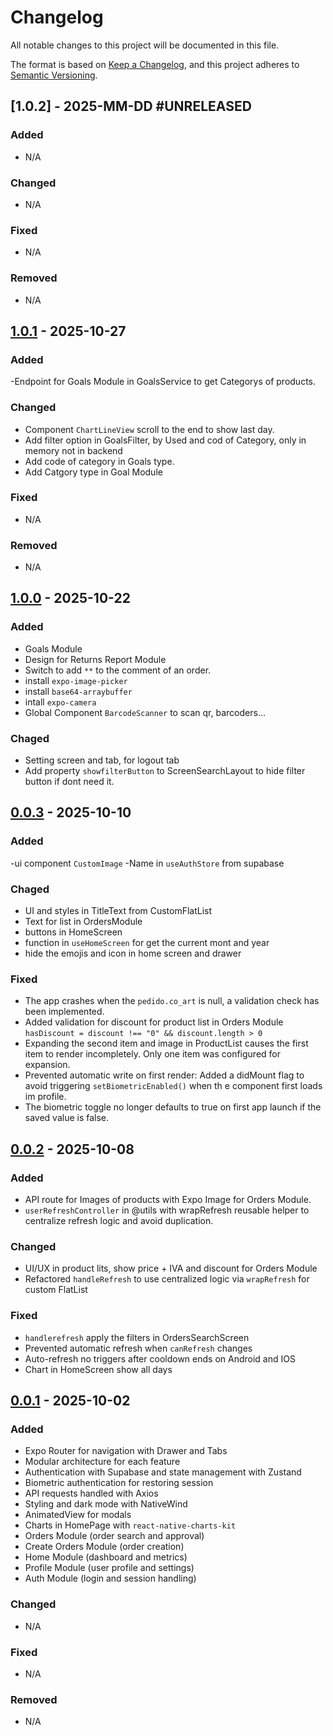 # Changelog

All notable changes to this project will be documented in this file.

The format is based on [Keep a Changelog](https://keepachangelog.com/en/1.1.0/),
and this project adheres to [Semantic Versioning](https://semver.org/spec/v2.0.0.html).

## [1.0.2] - 2025-MM-DD #UNRELEASED

### Added

- N/A

### Changed

- N/A

### Fixed

- N/A

### Removed

- N/A

## [1.0.1](https://github.com/JavierTaborda/AppFrigilux/releases/tag/v1.0.1) - 2025-10-27

### Added

-Endpoint for Goals Module in GoalsService to get Categorys of products.

### Changed

- Component `ChartLineView` scroll to the end to show last day.
- Add filter option in GoalsFilter, by Used and cod of Category, only in memory not in backend
- Add code of category in Goals type.
- Add Catgory type in Goal Module

### Fixed

- N/A

### Removed

- N/A

## [1.0.0](https://github.com/JavierTaborda/AppFrigilux/releases/tag/v1.0.0) - 2025-10-22

### Added

- Goals Module
- Design for Returns Report Module
- Switch to add `**` to the comment of an order.
- install `expo-image-picker`
- install `base64-arraybuffer`
- intall `expo-camera`
- Global Component `BarcodeScanner` to scan qr, barcoders...

### Chaged

- Setting screen and tab, for logout tab
- Add property `showfilterButton` to ScreenSearchLayout to hide filter button if dont need it.

## [0.0.3](https://github.com/JavierTaborda/AppFrigilux/releases/tag/v0.0.3) - 2025-10-10

### Added

-ui component `CustomImage`
-Name in `useAuthStore` from supabase

### Chaged

- UI and styles in TitleText from CustomFlatList
- Text for list in OrdersModule
- buttons in HomeScreen
- function in  `useHomeScreen` for get the current mont and year
- hide the emojis and icon in home screen and drawer

### Fixed

- The app crashes when the `pedido.co_art` is null, a validation check has been implemented.
- Added validation for discount for product list in Orders Module `hasDiscount = discount !== "0" && discount.length > 0`
- Expanding the second item and image in ProductList causes the first item to render incompletely. Only one item was configured for expansion.
- Prevented automatic write on first render: Added a didMount flag to avoid triggering `setBiometricEnabled()` when th  e component first loads im profile.
- The biometric toggle no longer defaults to true on first app launch if the saved value is false.

## [0.0.2](https://github.com/JavierTaborda/AppFrigilux/releases/tag/v0.0.2) - 2025-10-08

### Added

- API route for Images of products with Expo Image for Orders Module.
- `userRefreshController` in @utils with wrapRefresh reusable helper to centralize refresh logic and avoid duplication.

### Changed

- UI/UX in product lits, show price + IVA and discount for Orders Module
- Refactored `handleRefresh` to use centralized logic via `wrapRefresh` for custom FlatList

### Fixed

- `handlerefresh` apply the filters in OrdersSearchScreen
- Prevented automatic refresh when `canRefresh` changes
- Auto-refresh no triggers after cooldown ends on Android and IOS
- Chart in HomeScreen show all days

## [0.0.1](https://github.com/JavierTaborda/AppFrigilux/releases/tag/v0.0.1) - 2025-10-02

### Added

- Expo Router for navigation with Drawer and Tabs
- Modular architecture for each feature
- Authentication with Supabase and state management with Zustand
- Biometric authentication for restoring session
- API requests handled with Axios
- Styling and dark mode with NativeWind
- AnimatedView for modals
- Charts in HomePage with `react-native-charts-kit`
- Orders Module (order search and approval)
- Create Orders Module (order creation)
- Home Module (dashboard and metrics)
- Profile Module (user profile and settings)
- Auth Module (login and session handling)

### Changed

- N/A

### Fixed

- N/A

### Removed

- N/A
